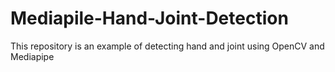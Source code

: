 # Mediapile-Hand-Joint-Detection
This repository is an example of detecting hand and joint using OpenCV and Mediapipe
